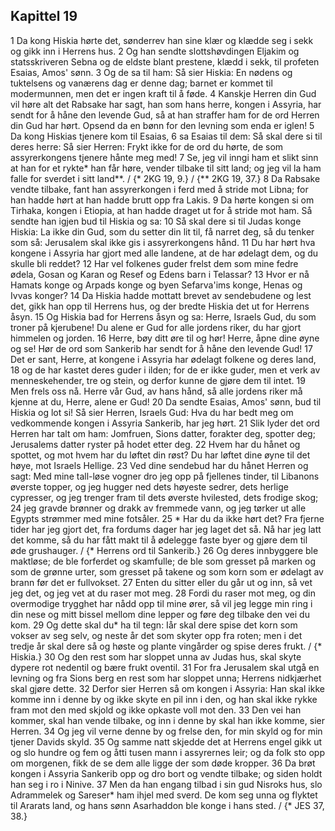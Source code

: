 ## Kapittel 19

1 Da kong Hiskia hørte det, sønderrev han sine klær og klædde seg i sekk og gikk inn i Herrens hus.
2 Og han sendte slottshøvdingen Eljakim og statsskriveren Sebna og de eldste blant prestene, klædd i sekk, til profeten Esaias, Amos' sønn.
3 Og de sa til ham: Så sier Hiskia: En nødens og tuktelsens og vanærens dag er denne dag; barnet er kommet til modermunnen, men det er ingen kraft til å føde.
4 Kanskje Herren din Gud vil høre alt det Rabsake har sagt, han som hans herre, kongen i Assyria, har sendt for å håne den levende Gud, så at han straffer ham for de ord Herren din Gud har hørt. Opsend da en bønn for den levning som enda er iglen!
5 Da kong Hiskias tjenere kom til Esaias,
6 sa Esaias til dem: Så skal dere si til deres herre: Så sier Herren: Frykt ikke for de ord du hørte, de som assyrerkongens tjenere hånte meg med!
7 Se, jeg vil inngi ham et slikt sinn at han for et rykte* han får høre, vender tilbake til sitt land; og jeg vil la ham falle for sverdet i sitt land**. / {* 2KG 19, 9.} / {** 2KG 19, 37.}
8 Da Rabsake vendte tilbake, fant han assyrerkongen i ferd med å stride mot Libna; for han hadde hørt at han hadde brutt opp fra Lakis.
9 Da hørte kongen si om Tirhaka, kongen i Etiopia, at han hadde draget ut for å stride mot ham. Så sendte han igjen bud til Hiskia og sa:
10 Så skal dere si til Judas konge Hiskia: La ikke din Gud, som du setter din lit til, få narret deg, så du tenker som så: Jerusalem skal ikke gis i assyrerkongens hånd.
11 Du har hørt hva kongene i Assyria har gjort med alle landene, at de har ødelagt dem, og du skulle bli reddet?
12 Har vel folkenes guder frelst dem som mine fedre ødela, Gosan og Karan og Resef og Edens barn i Telassar?
13 Hvor er nå Hamats konge og Arpads konge og byen Sefarva'ims konge, Henas og Ivvas konger?
14 Da Hiskia hadde mottatt brevet av sendebudene og lest det, gikk han opp til Herrens hus, og der bredte Hiskia det ut for Herrens åsyn.
15 Og Hiskia bad for Herrens åsyn og sa: Herre, Israels Gud, du som troner på kjerubene! Du alene er Gud for alle jordens riker, du har gjort himmelen og jorden.
16 Herre, bøy ditt øre til og hør! Herre, åpne dine øyne og se! Hør de ord som Sankerib har sendt for å håne den levende Gud!
17 Det er sant, Herre, at kongene i Assyria har ødelagt folkene og deres land,
18 og de har kastet deres guder i ilden; for de er ikke guder, men et verk av menneskehender, tre og stein, og derfor kunne de gjøre dem til intet.
19 Men frels oss nå. Herre vår Gud, av hans hånd, så alle jordens riker må kjenne at du, Herre, alene er Gud!
20 Da sendte Esaias, Amos' sønn, bud til Hiskia og lot si! Så sier Herren, Israels Gud: Hva du har bedt meg om vedkommende kongen i Assyria Sankerib, har jeg hørt.
21 Slik lyder det ord Herren har talt om ham: Jomfruen, Sions datter, forakter deg, spotter deg; Jerusalems datter ryster på hodet etter deg.
22 Hvem har du hånet og spottet, og mot hvem har du løftet din røst? Du har løftet dine øyne til det høye, mot Israels Hellige.
23 Ved dine sendebud har du hånet Herren og sagt: Med mine tall-løse vogner dro jeg opp på fjellenes tinder, til Libanons øverste topper, og jeg hugger ned dets høyeste sedrer, dets herlige cypresser, og jeg trenger fram til dets øverste hvilested, dets frodige skog;
24 jeg gravde brønner og drakk av fremmede vann, og jeg tørker ut alle Egypts strømmer med mine fotsåler.
25 * Har du da ikke hørt det? Fra fjerne tider har jeg gjort det, fra fordums dager har jeg laget det så. Nå har jeg latt det komme, så du har fått makt til å ødelegge faste byer og gjøre dem til øde grushauger. / {* Herrens ord til Sankerib.}
26 Og deres innbyggere ble maktløse; de ble forferdet og skamfulle; de ble som gresset på marken og som de grønne urter, som gresset på takene og som korn som er ødelagt av brann før det er fullvokset.
27 Enten du sitter eller du går ut og inn, så vet jeg det, og jeg vet at du raser mot meg.
28 Fordi du raser mot meg, og din overmodige trygghet har nådd opp til mine ører, så vil jeg legge min ring i din nese og mitt bissel mellom dine lepper og føre deg tilbake den vei du kom.
29 Og dette skal du* ha til tegn: Iår skal dere spise det korn som vokser av seg selv, og neste år det som skyter opp fra roten; men i det tredje år skal dere så og høste og plante vingårder og spise deres frukt. / {* Hiskia.}
30 Og den rest som har sloppet unna av Judas hus, skal skyte dypere rot nedentil og bære frukt oventil.
31 For fra Jerusalem skal utgå en levning og fra Sions berg en rest som har sloppet unna; Herrens nidkjærhet skal gjøre dette.
32 Derfor sier Herren så om kongen i Assyria: Han skal ikke komme inn i denne by og ikke skyte en pil inn i den, og han skal ikke rykke fram mot den med skjold og ikke opkaste voll mot den.
33 Den vei han kommer, skal han vende tilbake, og inn i denne by skal han ikke komme, sier Herren.
34 Og jeg vil verne denne by og frelse den, for min skyld og for min tjener Davids skyld.
35 Og samme natt skjedde det at Herrens engel gikk ut og slo hundre og fem og åtti tusen mann i assyrernes leir; og da folk sto opp om morgenen, fikk de se dem alle ligge der som døde kropper.
36 Da brøt kongen i Assyria Sankerib opp og dro bort og vendte tilbake; og siden holdt han seg i ro i Ninive.
37 Men da han engang tilbad i sin gud Nisroks hus, slo Adrammelek og Sareser* ham ihjel med sverd. De kom seg unna og flyktet til Ararats land, og hans sønn Asarhaddon ble konge i hans sted. / {* JES 37, 38.}
